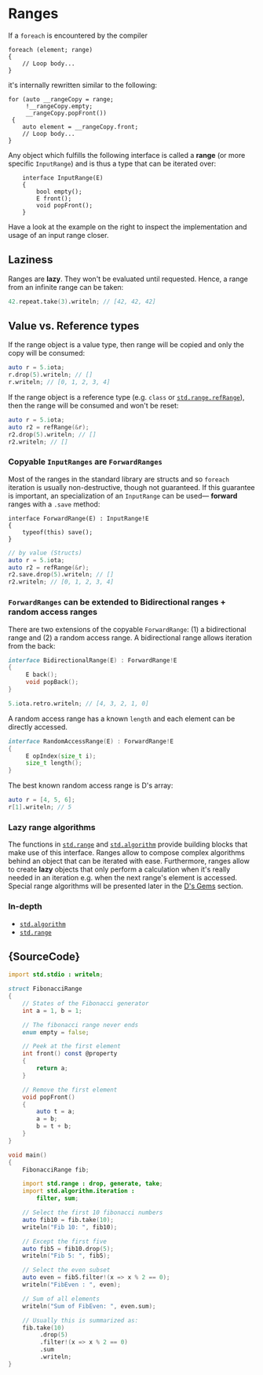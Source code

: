 # Ranges

If a `foreach` is encountered by the compiler

```
foreach (element; range)
{
    // Loop body...
}
```

it's internally rewritten similar to the following:

```
for (auto __rangeCopy = range;
     !__rangeCopy.empty;
     __rangeCopy.popFront())
 {
    auto element = __rangeCopy.front;
    // Loop body...
}
```

Any object which fulfills the following interface is called a **range**
(or more specific `InputRange`) and is thus a type that can be iterated over:

```
    interface InputRange(E)
    {
        bool empty();
        E front();
        void popFront();
    }
```

Have a look at the example on the right to inspect the implementation and usage
of an input range closer.

## Laziness

Ranges are __lazy__. They won't be evaluated until requested.
Hence, a range from an infinite range can be taken:

```d
42.repeat.take(3).writeln; // [42, 42, 42]
```

## Value vs. Reference types

If the range object is a value type, then range will be copied and only the copy
will be consumed:

```d
auto r = 5.iota;
r.drop(5).writeln; // []
r.writeln; // [0, 1, 2, 3, 4]
```

If the range object is a reference type (e.g. `class` or [`std.range.refRange`](https://dlang.org/phobos/std_range.html#refRange)),
then the range will be consumed and won't be reset:

```d
auto r = 5.iota;
auto r2 = refRange(&r);
r2.drop(5).writeln; // []
r2.writeln; // []
```

### Copyable `InputRanges` are `ForwardRanges`

Most of the ranges in the standard library are structs and so `foreach`
iteration is usually non-destructive, though not guaranteed. If this
guarantee is important, an specialization of an `InputRange` can be used—
**forward** ranges with a `.save` method:

```
interface ForwardRange(E) : InputRange!E
{
    typeof(this) save();
}
```

```d
// by value (Structs)
auto r = 5.iota;
auto r2 = refRange(&r);
r2.save.drop(5).writeln; // []
r2.writeln; // [0, 1, 2, 3, 4]
```

### `ForwardRanges` can be extended to Bidirectional ranges + random access ranges

There are two extensions of the copyable `ForwardRange`: (1) a bidirectional range
and (2) a random access range.
A bidirectional range allows iteration from the back:

```d
interface BidirectionalRange(E) : ForwardRange!E
{
     E back();
     void popBack();
}
```

```d
5.iota.retro.writeln; // [4, 3, 2, 1, 0]
```

A random access range has a known `length` and each element can be directly accessed.

```d
interface RandomAccessRange(E) : ForwardRange!E
{
     E opIndex(size_t i);
     size_t length();
}
```

The best known random access range is D's array:

```d
auto r = [4, 5, 6];
r[1].writeln; // 5
```

### Lazy range algorithms

The functions in [`std.range`](http://dlang.org/phobos/std_range.html) and
[`std.algorithm`](http://dlang.org/phobos/std_algorithm.html) provide
building blocks that make use of this interface. Ranges allow
to compose complex algorithms behind an object that
can be iterated with ease. Furthermore, ranges allow to create **lazy**
objects that only perform a calculation when it's really needed
in an iteration e.g. when the next range's element is accessed.
Special range algorithms will be presented later in the
[D's Gems](gems/range-algorithms) section.

### In-depth

- [`std.algorithm`](http://dlang.org/phobos/std_algorithm.html)
- [`std.range`](http://dlang.org/phobos/std_range.html)

## {SourceCode}

```d
import std.stdio : writeln;

struct FibonacciRange
{
    // States of the Fibonacci generator
    int a = 1, b = 1;

    // The fibonacci range never ends
    enum empty = false;

    // Peek at the first element
    int front() const @property
    {
        return a;
    }

    // Remove the first element
    void popFront()
    {
        auto t = a;
        a = b;
        b = t + b;
    }
}

void main()
{
    FibonacciRange fib;

    import std.range : drop, generate, take;
    import std.algorithm.iteration :
        filter, sum;

    // Select the first 10 fibonacci numbers
    auto fib10 = fib.take(10);
    writeln("Fib 10: ", fib10);

    // Except the first five
    auto fib5 = fib10.drop(5);
    writeln("Fib 5: ", fib5);

    // Select the even subset
    auto even = fib5.filter!(x => x % 2 == 0);
    writeln("FibEven : ", even);

    // Sum of all elements
    writeln("Sum of FibEven: ", even.sum);

    // Usually this is summarized as:
    fib.take(10)
         .drop(5)
         .filter!(x => x % 2 == 0)
         .sum
         .writeln;
}
```
